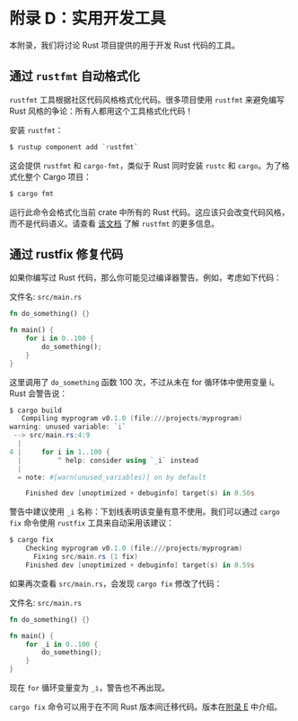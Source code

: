 # 附录 D：实用开发工具

本附录，我们将讨论 Rust 项目提供的用于开发 Rust 代码的工具。

## 通过 `rustfmt` 自动格式化

`rustfmt` 工具根据社区代码风格格式化代码。很多项目使用 `rustfmt` 来避免编写 Rust 风格的争论：所有人都用这个工具格式化代码！

安装 `rustfmt`：

```powershell
$ rustup component add `rustfmt`
```

这会提供 `rustfmt` 和 `cargo-fmt`，类似于 Rust 同时安装 `rustc` 和 `cargo`。为了格式化整个 Cargo 项目：

```powershell
$ cargo fmt
```

运行此命令会格式化当前 crate 中所有的 Rust 代码。这应该只会改变代码风格，而不是代码语义。请查看 [该文档](https://github.com/rust-lang-nursery/rustfmt) 了解 `rustfmt` 的更多信息。

## 通过 rustfix 修复代码

如果你编写过 Rust 代码，那么你可能见过编译器警告。例如，考虑如下代码：

文件名: `src/main.rs`

```rust
fn do_something() {}

fn main() {
    for i in 0..100 {
        do_something();
    }
}
```

这里调用了 `do_something` 函数 100 次，不过从未在 for 循环体中使用变量 i。Rust 会警告说：

```powershell
$ cargo build
   Compiling myprogram v0.1.0 (file:///projects/myprogram)
warning: unused variable: `i`
 --> src/main.rs:4:9
  |
4 |     for i in 1..100 {
  |         ^ help: consider using `_i` instead
  |
  = note: #[warn(unused_variables)] on by default

    Finished dev [unoptimized + debuginfo] target(s) in 0.50s
```

警告中建议使用 `_i` 名称：下划线表明该变量有意不使用。我们可以通过 `cargo fix` 命令使用 `rustfix` 工具来自动采用该建议：

```powershell
$ cargo fix
    Checking myprogram v0.1.0 (file:///projects/myprogram)
      Fixing src/main.rs (1 fix)
    Finished dev [unoptimized + debuginfo] target(s) in 0.59s
```

如果再次查看 `src/main.rs`，会发现 `cargo fix` 修改了代码：

文件名: `src/main.rs`

```rust
fn do_something() {}

fn main() {
    for _i in 0..100 {
        do_something();
    }
}
```

现在 `for` 循环变量变为 `_i`，警告也不再出现。

`cargo fix` 命令可以用于在不同 Rust 版本间迁移代码。版本在[附录 E](E.md) 中介绍。
